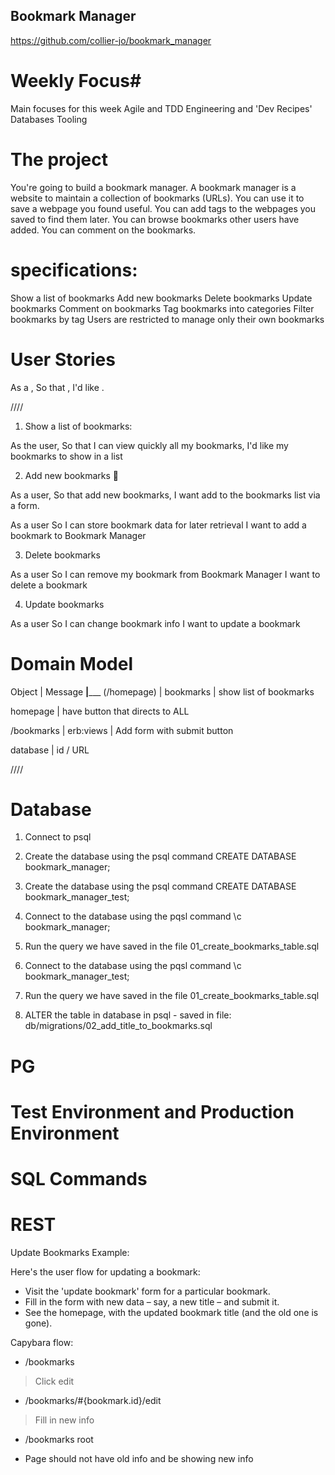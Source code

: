 ## Bookmark Manager ##

https://github.com/collier-jo/bookmark_manager

# Weekly Focus#

Main focuses for this week
Agile and TDD
Engineering and 'Dev Recipes'
Databases
Tooling


# The project #

You're going to build a bookmark manager. A bookmark manager is a website to maintain a collection of bookmarks (URLs). You can use it to save a webpage you found useful. You can add tags to the webpages you saved to find them later. You can browse bookmarks other users have added. You can comment on the bookmarks.


# specifications: #

Show a list of bookmarks
Add new bookmarks
Delete bookmarks
Update bookmarks
Comment on bookmarks
Tag bookmarks into categories
Filter bookmarks by tag
Users are restricted to manage only their own bookmarks

# User Stories #


As a <Stakeholder>,
So that <Motivation>,
I'd like <Task>.

////

1. Show a list of bookmarks:

As the user,
So that I can view quickly all my bookmarks,
I'd like my bookmarks to show in a list

2. Add new bookmarks 🚧

As a user,
So that add new bookmarks,
I want add to the bookmarks list via a form.

As a user
So I can store bookmark data for later retrieval
I want to add a bookmark to Bookmark Manager

3. Delete bookmarks

As a user
So I can remove my bookmark from Bookmark Manager
I want to delete a bookmark

4. Update bookmarks

As a user
So I can change bookmark info 
I want to update a bookmark

# Domain Model #

Object      | Message
____________|_______________
(/homepage) |
bookmarks   | show list of bookmarks

homepage    | have button that directs to ALL

/bookmarks  | erb:views
            | Add form with submit button



database    | id / URL

////

# Database #

1. Connect to psql
2. Create the database using the psql command CREATE DATABASE bookmark_manager;
3. Create the database using the psql command CREATE DATABASE bookmark_manager_test;
3. Connect to the database using the pqsl command \c bookmark_manager;
4. Run the query we have saved in the file 01_create_bookmarks_table.sql
3. Connect to the database using the pqsl command \c bookmark_manager_test;
4. Run the query we have saved in the file 01_create_bookmarks_table.sql

5. ALTER the table in database in psql - saved in file: db/migrations/02_add_title_to_bookmarks.sql


# PG #

# Test Environment and Production Environment #

# SQL Commands # 

# REST #

Update Bookmarks Example: 

Here's the user flow for updating a bookmark:

- Visit the 'update bookmark' form for a particular bookmark.
- Fill in the form with new data – say, a new title – and submit it.
- See the homepage, with the updated bookmark title (and the old one is gone).

Capybara flow: 
- /bookmarks 
> Click edit 
- /bookmarks/#{bookmark.id}/edit
> Fill in new info
- /bookmarks root 
* Page should not have old info and be showing new info 




